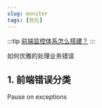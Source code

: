 ```yaml
---
slug: monitor
tags: [优化]
---
```


:::tip
[前端监控体系怎么搭建？](https://github.com/closertb/closertb.github.io/issues/46)
:::

如何优雅的处理业务错误

## 1. 前端错误分类

Pause on exceptions